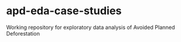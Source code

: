 # apd-eda-case-studies
Working repository for exploratory data analysis of Avoided Planned Deforestation
